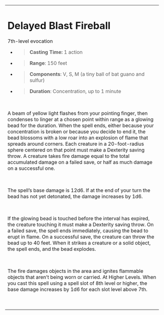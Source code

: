 
<table><tbody><tr class="odd"><td><h1 id="delayed-blast-fireball"><strong>Delayed Blast Fireball</strong></h1><p>7th-level evocation</p><ul><li><blockquote><p><strong>Casting Time:</strong> 1 action</p></blockquote></li><li><blockquote><p><strong>Range</strong>: 150 feet</p></blockquote></li><li><blockquote><p><strong>Components</strong>: V, S, M (a tiny ball of bat guano and sulfur)</p></blockquote></li><li><blockquote><p><strong>Duration</strong>: Concentration, up to 1 minute</p></blockquote></li></ul><p> </p><p>A beam of yellow light flashes from your pointing finger, then condenses to linger at a chosen point within range as a glowing bead for the duration. When the spell ends, either because your concentration is broken or because you decide to end it, the bead blossoms with a low roar into an explosion of flame that spreads around corners. Each creature in a 20-foot-radius sphere centered on that point must make a Dexterity saving throw. A creature takes fire damage equal to the total accumulated damage on a failed save, or half as much damage on a successful one.</p><p> </p><p>The spell’s base damage is 12d6. If at the end of your turn the bead has not yet detonated, the damage increases by 1d6.</p><p> </p><p>If the glowing bead is touched before the interval has expired, the creature touching it must make a Dexterity saving throw. On a failed save, the spell ends immediately, causing the bead to erupt in flame. On a successful save, the creature can throw the bead up to 40 feet. When it strikes a creature or a solid object, the spell ends, and the bead explodes.</p><p> </p><p>The fire damages objects in the area and ignites flammable objects that aren’t being worn or carried. At Higher Levels. When you cast this spell using a spell slot of 8th level or higher, the base damage increases by 1d6 for each slot level above 7th.</p><p> </p></td></tr></tbody></table>